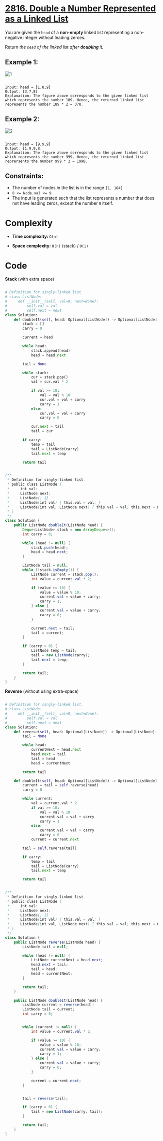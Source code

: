 # [2816. Double a Number Represented as a Linked List](https://leetcode.com/problems/double-a-number-represented-as-a-linked-list/description/?envType=daily-question&envId=2024-05-07)

You are given the `head` of a **non-empty** linked list representing a non-negative integer without leading zeroes.

Return _the `head` of the linked list after **doubling** it._

## Example 1:

![1](image.png)

```

Input: head = [1,8,9]
Output: [3,7,8]
Explanation: The figure above corresponds to the given linked list which represents the number 189. Hence, the returned linked list represents the number 189 * 2 = 378.

```

## Example 2:

![2](image-1.png)

```

Input: head = [9,9,9]
Output: [1,9,9,8]
Explanation: The figure above corresponds to the given linked list which represents the number 999. Hence, the returned linked list reprersents the number 999 * 2 = 1998.

```

## Constraints:

- The number of nodes in the list is in the range `[1, 104]`
- `0 <= Node.val <= 9`
- The input is generated such that the list represents a number that does not have leading zeros, except the number `0` itself.

# Complexity

- **Time complexity:**
  `O(n)`

- **Space complexity:**
  `O(n)` (stack) / `O(1)`

# Code

**Stack** (with extra space)

```python

# Definition for singly-linked list.
# class ListNode:
#     def __init__(self, val=0, next=None):
#         self.val = val
#         self.next = next
class Solution:
    def doubleIt(self, head: Optional[ListNode]) -> Optional[ListNode]:
        stack = []
        carry = 0

        current = head

        while head:
            stack.append(head)
            head = head.next

        tail = None

        while stack:
            cur = stack.pop()
            val = cur.val * 2

            if val >= 10:
                val = val % 10
                cur.val = val + carry
                carry = 1
            else:
                cur.val = val + carry
                carry = 0

            cur.next = tail
            tail = cur

        if carry:
            temp = tail
            tail = ListNode(carry)
            tail.next = temp

        return tail


```

```java

/**
 * Definition for singly-linked list.
 * public class ListNode {
 *     int val;
 *     ListNode next;
 *     ListNode() {}
 *     ListNode(int val) { this.val = val; }
 *     ListNode(int val, ListNode next) { this.val = val; this.next = next; }
 * }
 */
class Solution {
    public ListNode doubleIt(ListNode head) {
        Deque<ListNode> stack = new ArrayDeque<>();
        int carry = 0;

        while (head != null) {
            stack.push(head);
            head = head.next;
        }

        ListNode tail = null;
        while (!stack.isEmpty()) {
            ListNode current = stack.pop();
            int value = current.val * 2;

            if (value >= 10) {
                value = value % 10;
                current.val = value + carry;
                carry = 1;
            } else {
                current.val = value + carry;
                carry = 0;
            }

            current.next = tail;
            tail = current;
        }

        if (carry > 0) {
            ListNode temp = tail;
            tail = new ListNode(carry);
            tail.next = temp;
        }

        return tail;
    }
}

```

**Reverse** (without using extra-space)

```python

# Definition for singly-linked list.
# class ListNode:
#     def __init__(self, val=0, next=None):
#         self.val = val
#         self.next = next
class Solution:
    def reverse(self, head: Optional[ListNode]) -> Optional[ListNode]:
        tail = None

        while head:
            currentNext = head.next
            head.next = tail
            tail = head
            head = currentNext

        return tail

    def doubleIt(self, head: Optional[ListNode]) -> Optional[ListNode]:
        current = tail = self.reverse(head)
        carry = 0

        while current:
            val = current.val * 2
            if val >= 10:
                val = val % 10
                current.val = val + carry
                carry = 1
            else:
                current.val = val + carry
                carry = 0
            current = current.next

        tail = self.reverse(tail)

        if carry:
            temp = tail
            tail = ListNode(carry)
            tail.next = temp

        return tail

```

```java

/**
 * Definition for singly-linked list.
 * public class ListNode {
 *     int val;
 *     ListNode next;
 *     ListNode() {}
 *     ListNode(int val) { this.val = val; }
 *     ListNode(int val, ListNode next) { this.val = val; this.next = next; }
 * }
 */
class Solution {
    public ListNode reverse(ListNode head) {
        ListNode tail = null;

        while (head != null) {
            ListNode currentNext = head.next;
            head.next = tail;
            tail = head;
            head = currentNext;
        }

        return tail;
    }

    public ListNode doubleIt(ListNode head) {
        ListNode current = reverse(head);
        ListNode tail = current;
        int carry = 0;


        while (current != null) {
            int value = current.val * 2;

            if (value >= 10) {
                value = value % 10;
                current.val = value + carry;
                carry = 1;
            } else {
                current.val = value + carry;
                carry = 0;
            }

            current = current.next;
        }


        tail = reverse(tail);

        if (carry > 0) {
            tail = new ListNode(carry, tail);
        }

        return tail;
    }
}

```
